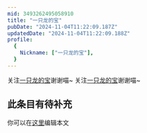 ```yaml
---
mid: 3493262495058910
title: "一只龙的宝"
pubDate: "2024-11-04T11:22:09.187Z"
updatedDate: "2024-11-04T11:22:09.188Z"
profile:
  {
    Nickname: ["一只龙的宝"],
  }
---
```


关注[一只龙的宝](https://space.bilibili.com/3493262495058910)谢谢喵~ 关注[一只龙的宝](https://space.bilibili.com/3493262495058910)谢谢喵~

## 此条目有待补充
你可以在[这里](https://github.com/Yuhanawa/VTuber.ICU-Content/edit/master/v/一只龙的宝/index.md)编辑本文
